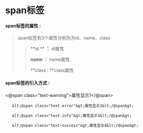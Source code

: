 # span**标签**

#### span**标签的属性 :**

> span标签有3个属性分别为为id、name、class
>
> > **id ** **：** id属性
> >
> > **name ：** name属性
> >
> > **class : **class属性

#### span标签的引入方式 :

 &lt;@span class="text-warning"&gt;属性显示1&lt;/@span&gt;

       &lt;@span class="text-error"&gt;属性显示2&lt;/@span&gt;

       &lt;@span class="text-info"&gt;属性显示3&lt;/@span&gt;

       &lt;@span class="text-success"&gt;属性显示4&lt;/@span&gt;

